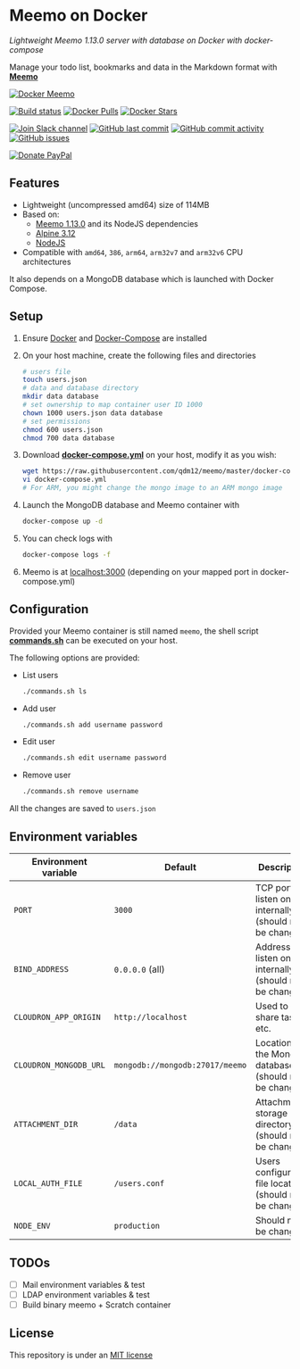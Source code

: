 # Meemo on Docker

*Lightweight Meemo 1.13.0 server with database on Docker with docker-compose*

Manage your todo list, bookmarks and data in the Markdown format with [**Meemo**](https://github.com/nebulade/meemo)

[![Docker Meemo](https://github.com/qdm12/meemo/raw/master/title.png)](https://hub.docker.com/r/qmcgaw/meemo/)

[![Build status](https://github.com/qdm12/meemo/workflows/Buildx%20latest/badge.svg)](https://github.com/qdm12/meemo/actions?query=workflow%3A%22Buildx+latest%22)
[![Docker Pulls](https://img.shields.io/docker/pulls/qmcgaw/meemo.svg)](https://hub.docker.com/r/qmcgaw/meemo)
[![Docker Stars](https://img.shields.io/docker/stars/qmcgaw/meemo.svg)](https://hub.docker.com/r/qmcgaw/meemo)

[![Join Slack channel](https://img.shields.io/badge/slack-@qdm12-yellow.svg?logo=slack)](https://join.slack.com/t/qdm12/shared_invite/enQtOTE0NjcxNTM1ODc5LTYyZmVlOTM3MGI4ZWU0YmJkMjUxNmQ4ODQ2OTAwYzMxMTlhY2Q1MWQyOWUyNjc2ODliNjFjMDUxNWNmNzk5MDk)
[![GitHub last commit](https://img.shields.io/github/last-commit/qdm12/meemo.svg)](https://github.com/qdm12/meemo/commits)
[![GitHub commit activity](https://img.shields.io/github/commit-activity/y/qdm12/meemo.svg)](https://github.com/qdm12/meemo/commits)
[![GitHub issues](https://img.shields.io/github/issues/qdm12/meemo.svg)](https://github.com/qdm12/meemo/issues)

[![Donate PayPal](https://img.shields.io/badge/Donate-PayPal-green.svg)](https://paypal.me/qmcgaw)

## Features

- Lightweight (uncompressed amd64) size of 114MB
- Based on:
  - [Meemo 1.13.0](https://github.com/nebulade/meemo) and its NodeJS dependencies
  - [Alpine 3.12](https://alpinelinux.org)
  - [NodeJS](https://pkgs.alpinelinux.org/package/v3.12/main/x86_64/nodejs)
- Compatible with `amd64`, `386`, `arm64`, `arm32v7` and `arm32v6` CPU architectures

It also depends on a MongoDB database which is launched with Docker Compose.

## Setup

1. Ensure [Docker](https://docs.docker.com/install) and [Docker-Compose](https://docs.docker.com/compose/install) are installed
1. On your host machine, create the following files and directories

    ```sh
    # users file
    touch users.json
    # data and database directory
    mkdir data database
    # set ownership to map container user ID 1000
    chown 1000 users.json data database
    # set permissions
    chmod 600 users.json
    chmod 700 data database
    ```

1. Download [**docker-compose.yml**](https://raw.githubusercontent.com/qdm12/meemo/master/docker-compose.yml) on your host, modify it as you wish:

    ```sh
    wget https://raw.githubusercontent.com/qdm12/meemo/master/docker-compose.yml
    vi docker-compose.yml
    # For ARM, you might change the mongo image to an ARM mongo image
    ```

1. Launch the MongoDB database and Meemo container with

    ```sh
    docker-compose up -d
    ```

1. You can check logs with

    ```sh
    docker-compose logs -f
    ```

1. Meemo is at [localhost:3000](localhost:3000) (depending on your mapped port in docker-compose.yml)

## Configuration

Provided your Meemo container is still named `meemo`, the shell script [**commands.sh**](https://raw.githubusercontent.com/qdm12/meemo/master/commands.sh) can be executed on your host.

The following options are provided:

- List users

    ```sh
    ./commands.sh ls
    ```

- Add user

    ```sh
    ./commands.sh add username password
    ```

- Edit user

    ```sh
    ./commands.sh edit username password
    ```

- Remove user

    ```sh
    ./commands.sh remove username
    ```

All the changes are saved to `users.json`

## Environment variables

| Environment variable | Default | Description |
| --- | --- | --- |
| `PORT` | `3000` | TCP port to listen on internally (should not be changed) |
| `BIND_ADDRESS` | `0.0.0.0` (all) | Address to listen on internally (should not be changed) |
| `CLOUDRON_APP_ORIGIN` | `http://localhost` | Used to share tasks etc. |
| `CLOUDRON_MONGODB_URL` | `mongodb://mongodb:27017/meemo` | Location of the Mongo database (should not be changed) |
| `ATTACHMENT_DIR` | `/data` | Attachment storage directory (should not be changed) |
| `LOCAL_AUTH_FILE` | `/users.conf` | Users configuration file location (should not be changed) |
| `NODE_ENV` | `production` | Should not be changed |

## TODOs

- [ ] Mail environment variables & test
- [ ] LDAP environment variables & test
- [ ] Build binary meemo + Scratch container

## License

This repository is under an [MIT license](https://github.com/qdm12/meemo/master/LICENSE)
